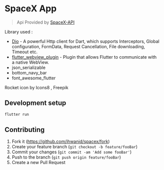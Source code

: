 # SpaceX App

> Api Provided by [SpaceX-API](https://github.com/r-spacex/SpaceX-API)

Library used : 
- [Dio](https://pub.dev/packages/dio) - A powerful Http client for Dart, which supports Interceptors, Global configuration, FormData, Request Cancellation, File downloading, Timeout etc.
- [flutter_webview_plugin](https://pub.dev/packages/flutter_webview_plugin) - Plugin that allows Flutter to communicate with a native WebView.
- json_serializable
- bottom_navy_bar
- font_awesome_flutter


Rocket icon by Icons8 , Freepik

## Development setup

```sh
flutter run
```

## Contributing

1. Fork it (<https://github.com/ihwanid/spacex/fork>)
2. Create your feature branch (`git checkout -b feature/fooBar`)
3. Commit your changes (`git commit -am 'Add some fooBar'`)
4. Push to the branch (`git push origin feature/fooBar`)
5. Create a new Pull Request
